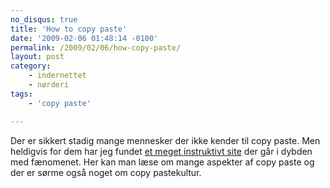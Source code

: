 ```yaml
---
no_disqus: true
title: 'How to copy paste'
date: '2009-02-06 01:48:14 -0100'
permalink: /2009/02/06/how-copy-paste/
layout: post
category:
    - indernettet
    - nørderi
tags:
    - 'copy paste'

---
```

Der er sikkert stadig mange mennesker der ikke kender til copy paste. Men heldigvis for dem har jeg fundet [et meget instruktivt site](http://www.copy--paste.org/ "How to copy paste") der går i dybden med fænomenet. Her kan man læse om mange aspekter af copy paste og der er sørme også noget om copy pastekultur.
